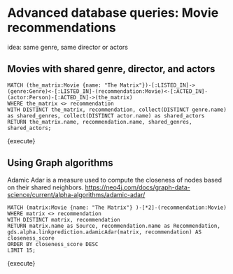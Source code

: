 # Advanced database queries: Movie recommendations

idea: same genre, same director or actors
## Movies with shared genre, director, and actors

```
MATCH (the_matrix:Movie {name: "The Matrix"})-[:LISTED_IN]->(genre:Genre)<-[:LISTED_IN]-(recommendation:Movie)<-[:ACTED_IN]-(actor:Person)-[:ACTED_IN]->(the_matrix)
WHERE the_matrix <> recommendation 
WITH DISTINCT the_matrix, recommendation, collect(DISTINCT genre.name) as shared_genres, collect(DISTINCT actor.name) as shared_actors 
RETURN the_matrix.name, recommendation.name, shared_genres, shared_actors;
```
{execute}


## Using Graph algorithms
Adamic Adar is a measure used to compute the closeness of nodes based on their shared neighbors. https://neo4j.com/docs/graph-data-science/current/alpha-algorithms/adamic-adar/

```
MATCH (matrix:Movie {name: "The Matrix"} )-[*2]-(recommendation:Movie)
WHERE matrix <> recommendation
WITH DISTINCT matrix, recommendation
RETURN matrix.name as Source, recommendation.name as Recommendation, gds.alpha.linkprediction.adamicAdar(matrix, recommendation) AS closeness_score
ORDER BY closeness_score DESC
LIMIT 15;
```
{execute}



